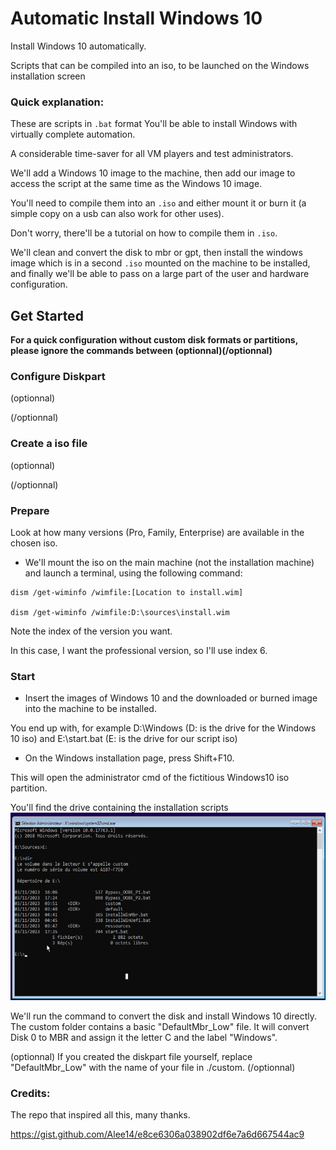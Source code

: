 # Automatic Install Windows 10

Install Windows 10 automatically. 

Scripts that can be compiled into an iso, to be launched on the Windows installation screen

### Quick explanation: 


These are scripts in `.bat` format
You'll be able to install Windows with virtually complete automation.

A considerable time-saver for all VM players and test administrators.

We'll add a Windows 10 image to the machine, then add our image to access the script at the same time as the Windows 10 image.

You'll need to compile them into an `.iso` and either mount it or burn it (a simple copy on a usb can also work for other uses).

Don't worry, there'll be a tutorial on how to compile them in `.iso`.

We'll clean and convert the disk to mbr or gpt, then install the windows image which is in a second `.iso` mounted on the machine to be installed, and finally we'll be able to pass on a large part of the user and hardware configuration.


## Get Started

**For a quick configuration without custom disk formats or partitions, please ignore the commands between (optionnal)(/optionnal)**




### Configure Diskpart
(optionnal)


(/optionnal)

### Create a iso file
(optionnal)


(/optionnal)


### Prepare
Look at how many versions (Pro, Family, Enterprise) are available in the chosen iso.

- We'll mount the iso on the main machine (not the installation machine) and launch a terminal, using the following command: 

```
dism /get-wiminfo /wimfile:[Location to install.wim]

dism /get-wiminfo /wimfile:D:\sources\install.wim
```
Note the index of the version you want.

In this case, I want the professional version, so I'll use index 6.


### Start
- Insert the images of Windows 10 and the downloaded or burned image into the machine to be installed.

You end up with, for example 
D:\Windows (D: is the drive for the Windows 10 iso) and E:\start.bat (E: is the drive for our script iso)

- On the Windows installation page, press Shift+F10.

This will open the administrator cmd of the fictitious Windows10 iso partition.

You'll find the drive containing the installation scripts
![plot](./img/1.png)

We'll run the command to convert the disk and install Windows 10 directly.
The custom folder contains a basic "DefaultMbr_Low" file.
It will convert Disk 0 to MBR and assign it the letter C and the label "Windows".

(optionnal)
If you created the diskpart file yourself, replace "DefaultMbr_Low" with the name of your file in ./custom.
(/optionnal)


### Credits:
The repo that inspired all this, many thanks.

https://gist.github.com/Alee14/e8ce6306a038902df6e7a6d667544ac9
